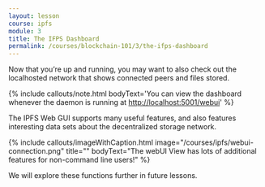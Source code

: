 ```yaml
---
layout: lesson
course: ipfs
module: 3
title: The IFPS Dashboard
permalink: /courses/blockchain-101/3/the-ifps-dashboard
---
```



<span><span class="openingParagraph">
Now that you’re up and running, you may want to also check out the localhosted network that shows connected peers and files stored.</span>

{% include callouts/note.html
	bodyText='You can view the dashboard whenever the daemon is running at <a href="http://localhost:5001/webui" target="_blank" rel="noopener noreferrer">http://localhost:5001/webui</a>'
%}

The IPFS Web GUI supports many useful features, and also features interesting data sets about the decentralized storage network. 

{% include callouts/imageWithCaption.html
	image="/courses/ipfs/webui-connection.png"
	title=""
	bodyText="The webUI View has lots of additional features for non-command line users!"
%}

We will explore these functions further in future lessons. 